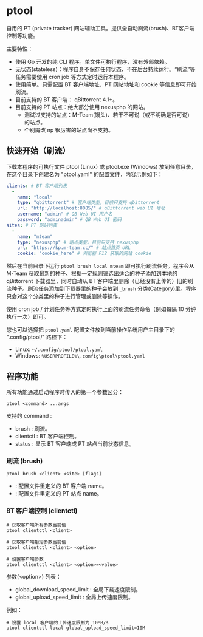 # ptool

自用的 PT (private tracker) 网站辅助工具。提供全自动刷流(brush)、BT客户端控制等功能。

主要特性：

* 使用 Go 开发的纯 CLI 程序。单文件可执行程序，没有外部依赖。
* 无状态(stateless)：程序自身不保存任何状态、不在后台持续运行。“刷流”等任务需要使用 cron job 等方式定时运行本程序。
* 使用简单。只需配置 BT 客户端地址、PT 网站地址和 cookie 等信息即可开始刷流。
* 目前支持的 BT 客户端： qBittorrent 4.1+。
* 目前支持的 PT 站点：绝大部分使用 nexusphp 的网站。
  * 测试过支持的站点：M-Team(馒头)、若干不可说（或不明确是否可说）的站点。
  * 个别魔改 np 很厉害的站点尚不支持。

## 快速开始（刷流）

下载本程序的可执行文件 ptool (Linux) 或 ptool.exe (Windows) 放到任意目录，在这个目录下创建名为 "ptool.yaml" 的配置文件，内容示例如下：

```yaml
clients: # BT 客户端列表
  -
    name: "local"
    type: "qbittorrent" # 客户端类型。目前只支持 qbittorrent
    url: "http://localhost:8085/" # qBittorrent web UI 地址
    username: "admin" # QB Web UI 用户名
    password: "adminadmin" # QB Web UI 密码
sites: # PT 网站列表
  -
    name: "mteam"
    type: "nexusphp" # 站点类型。目前只支持 nexusphp
    url: "https://kp.m-team.cc/" # 站点首页 URL
    cookie: "cookie_here" # 浏览器 F12 获取的网站 cookie
```

然后在当前目录下运行 ```ptool brush local mteam``` 即可执行刷流任务。程序会从 M-Team 获取最新的种子、根据一定规则筛选出适合的种子添加到本地的 qBittorrent 下载器里，同时自动从 BT 客户端里删除（已经没有上传的）旧的刷流种子。刷流任务添加到下载器里的种子会放到 ```_brush``` 分类(Category)里。程序只会对这个分类里的种子进行管理或删除等操作。

使用 cron job / 计划任务等方式定时执行上面的刷流任务命令（例如每隔 10 分钟执行一次）即可。

您也可以选择把 ```ptool.yaml``` 配置文件放到当前操作系统用户主目录下的 ".config/ptool/" 路径下：

* Linux: ```~/.config/ptool/ptool.yaml```
* Windows: ```%USERPROFILE%\.config\ptool\ptool.yaml```

## 程序功能

所有功能通过启动程序时传入的第一个参数区分：

```
ptool <command> ...args
```

支持的 command :

* brush : 刷流。
* clientctl : BT 客户端控制。
* status : 显示 BT 客户端或 PT 站点当前状态信息。

### 刷流 (brush)

```
ptool brush <client> <site> [flags]
```

* <client> : 配置文件里定义的 BT 客户端 name。
* <site> : 配置文件里定义的 PT 站点 name。

### BT 客户端控制 (clientctl)

```
# 获取客户端所有参数当前值
ptool clientctl <client>

# 获取客户端指定参数当前值
ptool clientctl <client> <option>

# 设置客户端参数
ptool clientctl <client> <option>=<value>
```

参数(&lt;option&gt;) 列表：

* global_download_speed_limit : 全局下载速度限制。
* global_upload_speed_limit : 全局上传速度限制。

例如：

```
# 设置 local 客户端的上传速度限制为 10MB/s
ptool clientctl local global_upload_speed_limit=10M
```